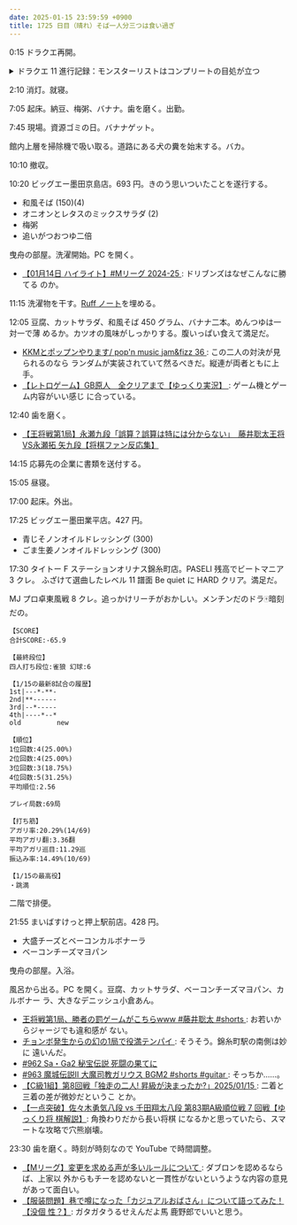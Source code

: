 ```yaml
---
date: 2025-01-15 23:59:59 +0900
title: 1725 日目（晴れ）そば一人分三つは食い過ぎ
---
```


0:15 ドラクエ再開。

<details><summary>ドラクエ 11 進行記録：モンスターリストはコンプリートの目処が立つ</summary>
<p>奈落の城。デスマドモアゼルではなくメイデンドールを狩る。
二階西の部屋に少ないが固定出現がある。0:35 オカルトビスク初出現。</p>

<p>スキルのたねが欲しい。ユグノアキャンプ周辺でてんのもんばん邪を倒しまくるしかない。
しかし、カミュのぬすむでは盗めない枠のアイテムだ。これは方法を考える必要がある。</p>

<p>裏試練いろいろ試す。
第一戦はベロニカが使えれば楽になるのだが。
第二戦をロウに代えたら火力不足。ベロニカの場合でも最後はマダンテで仕留めるようにして手数を省くように努めたい。</p>
</details>

2:10 消灯。就寝。

7:05 起床。納豆、梅粥、バナナ。歯を磨く。出勤。

7:45 現場。資源ゴミの日。バナナゲット。

館内上層を掃除機で吸い取る。道路にある犬の糞を始末する。バカ。

10:10 撤収。

10:20 ビッグエー墨田京島店。693 円。きのう思いついたことを遂行する。

* 和風そば (150)(4)
* オニオンとレタスのミックスサラダ (2)
* 梅粥
* 追いがつおつゆ二倍

曳舟の部屋。洗濯開始。PC を開く。

* [【01月14日 ハイライト】#Mリーグ 2024-25
  ](https://www.youtube.com/watch?v=0DpxrBHxjlQ): ドリブンズはなぜこんなに勝てる
  のか。

11:15 洗濯物を干す。[Ruff ノート][291]を埋める。

12:05 豆腐、カットサラダ、和風そば 450 グラム、バナナ二本。めんつゆは一対一で薄
めるか。カツオの風味がしっかりする。腹いっぱい食えて満足だ。

* [KKMとポップンやります/ pop'n music jam&fizz 36
  ](https://www.youtube.com/watch?v=5lNwJTLfAgg): この二人の対決が見られるのなら
  ランダムが実装されていて然るべきだ。縦連が両者ともに上手。
* [【レトロゲーム】GB原人　全クリアまで【ゆっくり実況】
  ](https://www.youtube.com/watch?v=6RvM82XTgbU): ゲーム機とゲーム内容がいい感じ
  に合っている。

12:40 歯を磨く。

* [【王将戦第1局】永瀬九段「誤算？誤算は特には分からない」　藤井聡太王将VS永瀬拓
  矢九段【将棋ファン反応集】](https://www.youtube.com/watch?v=s0e4tYf3F-M)

14:15 応募先の企業に書類を送付する。

15:05 昼寝。

17:00 起床。外出。

17:25 ビッグエー墨田業平店。427 円。

* 青じそノンオイルドレッシング (300)
* ごま生姜ノンオイルドレッシング (300)

17:30 タイトー F ステーションオリナス錦糸町店。PASELI 残高でビートマニア 3 クレ。
ふざけて選曲したレベル 11 譜面 Be quiet に HARD クリア。満足だ。

MJ プロ卓東風戦 8 クレ。追っかけリーチがおかしい。メンチンだのドラ🀄暗刻だの。

```text
【SCORE】
合計SCORE:-65.9

【最終段位】
四人打ち段位:雀狼 幻球:6

【1/15の最新8試合の履歴】
1st|---*-**-
2nd|**------
3rd|--*-----
4th|----*--*
old         new

【順位】
1位回数:4(25.00%)
2位回数:4(25.00%)
3位回数:3(18.75%)
4位回数:5(31.25%)
平均順位:2.56

プレイ局数:69局

【打ち筋】
アガリ率:20.29%(14/69)
平均アガリ翻:3.36翻
平均アガリ巡目:11.29巡
振込み率:14.49%(10/69)

【1/15の最高役】
・跳満
```

二階で排便。

21:55 まいばすけっと押上駅前店。428 円。

* 大盛チーズとベーコンカルボナーラ
* ベーコンチーズマヨパン

曳舟の部屋。入浴。

風呂から出る。PC を開く。豆腐、カットサラダ、ベーコンチーズマヨパン、カルボナー
ラ、大きなデニッシュ小倉あん。

* [王将戦第1局、勝者の罰ゲームがこちらwww #藤井聡太 #shorts
  ](https://www.youtube.com/watch?v=sk1CFOr_n9E): お若いからジャージでも違和感が
  ない。
* [チョンボ発生からの幻の1局で役満テンパイ
  ](https://www.youtube.com/watch?v=SSw70wRN2bM): そうそう。錦糸町駅の南側は妙に
  遠いんだ。
* [#962 Sa・Ga2 秘宝伝説 死闘の果てに
  ](https://www.youtube.com/watch?v=HQDKMas-cog)
* [#963 魔城伝説II 大魔司教ガリウス BGM2 #shorts #guitar
  ](https://www.youtube.com/watch?v=9YFIlxT4Z3U): そっちか……。
* [【C級1組】第8回戦「独走の二人! 昇級が決まったか?」2025/01/15
  ](https://www.youtube.com/watch?v=hrQnFU33yiY): 二着と三着の差が微妙だというこ
  とか。
* [【一点突破】佐々木勇気八段 vs 千田翔太八段 第83期A級順位戦 7 回戦【ゆっくり将
  棋解説】](https://www.youtube.com/watch?v=HawbIWCfwbQ): 角換わりだから長い将棋
  になるかと思っていたら、スマートな攻略で穴熊崩壊。

23:30 歯を磨く。時刻が時刻なので YouTube で時間調整。

* [【Mリーグ】変更を求める声が多いルールについて
  ](https://www.youtube.com/watch?v=gJtAyan2eQ0): ダブロンを認めるならば、上家以
  外からもチーを認めないと一貫性がないというような内容の意見があって面白い。
* [【服装問題】巷で噂になった「カジュアルおばさん」について語ってみた！【没個
  性？】](https://www.youtube.com/watch?v=NxrK3iPoaKA): ガタガタうるせえんだよ馬
  鹿野郎でいいと思う。

[291]: <https://github.com/showa-yojyo/notebook/issues/291>
